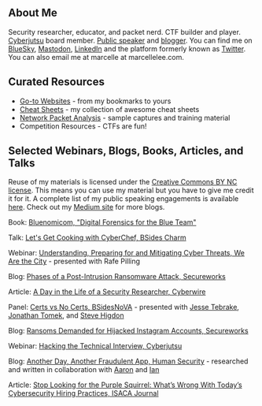 ## About Me
Security researcher, educator, and packet nerd. CTF builder and player. [Cyberjutsu](https://womenscyberjutsu.org/) board member. [Public speaker](https://goo.gl/7pXpL8) and [blogger](https://medium.com/@marcellelee).  You can find me on [BlueSky](https://staging.bsky.app/profile/marcelle.bsky.social), [Mastodon](https://infosec.exchange/@marcelle), [LinkedIn](https://www.linkedin.com/in/marcellelee/) and the platform formerly known as [Twitter](https://twitter.com/marcellelee). You can also email me at marcelle at marcellelee.com.  

## Curated Resources
- [Go-to Websites](https://docs.google.com/spreadsheets/d/1AkczyGQbtabSMbxq1P-c7u3NSXlmXqqv3cDoVpTlSoM/edit?usp=sharing) - from my bookmarks to yours
- [Cheat Sheets](https://github.com/marcellelee/cheat-sheets) - my collection of awesome cheat sheets
- [Network Packet Analysis](https://github.com/marcellelee/packet_analysis) - sample captures and training material
- Competition Resources - CTFs are fun!

## Selected Webinars, Blogs, Books, Articles, and Talks
Reuse of my materials is licensed under the [Creative Commons BY NC license](https://creativecommons.org/licenses/by-nc/4.0). This means you can use my material but you have to give me credit it for it. A complete list of my public speaking engagements is available [here](https://goo.gl/7pXpL8). Check out my [Medium site](https://medium.com/@marcellelee) for more blogs.

Book: [Bluenomicom, "Digital Forensics for the Blue Team"](https://www.splunk.com/en_us/form/the-network-defenders-compendium.html)

Talk: [Let's Get Cooking with CyberChef, BSides Charm](https://www.youtube.com/watch?v=kI3EjPPWLmI)

Webinar: [Understanding, Preparing for and Mitigating Cyber Threats, We Are the City](https://www.youtube.com/watch?v=L4hT3VRe4Gk) - presented with Rafe Pilling

Blog: [Phases of a Post-Intrusion Ransomware Attack, Secureworks](https://www.secureworks.com/research/phases-of-a-post-intrusion-ransomware-attack)

Article: [A Day in the Life of a Security Researcher, Cyberwire](https://thecyberwire.com/stories/087f9f0c64b442189a031ace3988e4fc/a-day-in-the-life-of-a-security-researcher)

Panel: [Certs vs No Certs, BSidesNoVA](https://youtu.be/atRK__0nqQk) - presented with [Jesse Tebrake](https://twitter.com/Gato_Whisperer), [Jonathan Tomek](https://twitter.com/sakebomb), and [Steve Higdon](https://twitter.com/stevehigdon) 

Blog: [Ransoms Demanded for Hijacked Instagram Accounts, Secureworks](https://www.secureworks.com/blog/ransoms-demanded-for-hijacked-instagram-accounts)

Webinar: [Hacking the Technical Interview, Cyberjutsu](https://www.brighttalk.com/webcast/14989/464811)

Blog: [Another Day, Another Fraudulent App, Human Security](https://www.humansecurity.com/learn/blog/another-day-another-fraudulent-app) - researched and written in collaboration with [Aaron](https://twitter.com/aaronsdevera) and [Ian](https://twitter.com/palleiko)

Article: [Stop Looking for the Purple Squirrel: What’s Wrong With Today’s Cybersecurity Hiring Practices, ISACA Journal](https://www.isaca.org/resources/isaca-journal/issues/2019/volume-2/stop-looking-for-the-purple-squirrel-whats-wrong-with-todays-cybersecurity-hiring-practices)


